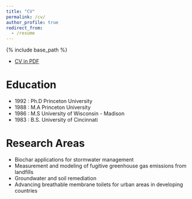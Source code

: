 ```yaml
---
title: "CV"
permalink: /cv/
author_profile: true
redirect_from:
  - /resume
---
```


{% include base_path %}

* [CV in PDF](https://ce.udel.edu/wp-content/uploads/formidable/10/Imhoff2021.pdf)

Education
======
* 1992 : Ph.D  Princeton University
* 1988 : M.A Princeton University
* 1986 : M.S University of Wisconsin - Madison
* 1983 : B.S. University of Cincinnati

Research Areas
====
* Biochar applications for stormwater management
* Measurement and modeling of fugitive greenhouse gas emissions from landfills
* Groundwater and soil remediation
* Advancing breathable membrane toilets for urban areas in developing countries
